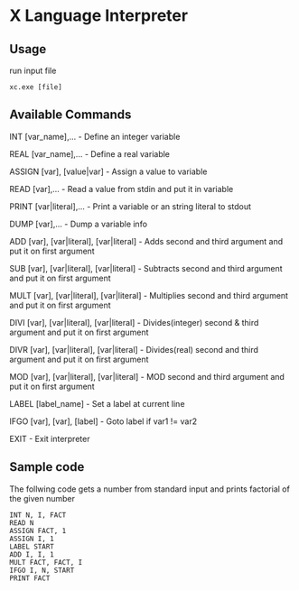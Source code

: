 # X Language Interpreter

## Usage
run input file
```
xc.exe [file]
```

## Available Commands
INT [var_name],...                              - Define an integer variable

REAL [var_name],...                             - Define a real variable

ASSIGN [var], [value|var]                       - Assign a value to variable

READ [var],...                                  - Read a value from stdin and put it in variable

PRINT [var|literal],...                         - Print a variable or an string literal to stdout

DUMP [var],...                      		    - Dump a variable info

ADD [var], [var|literal], [var|literal]         - Adds second and third argument and put it on first argument

SUB [var], [var|literal], [var|literal]         - Subtracts second and third argument and put it on first argument

MULT [var], [var|literal], [var|literal]        - Multiplies second and third argument and put it on first argument

DIVI [var], [var|literal], [var|literal]        - Divides(integer) second & third argument and put it on first argument

DIVR [var], [var|literal], [var|literal]        - Divides(real) second and third argument and put it on first argument

MOD [var], [var|literal], [var|literal]         - MOD second and third argument and put it on first argument

LABEL [label_name]                              - Set a label at current line

IFGO [var], [var], [label]                      - Goto label if var1 != var2

EXIT                                            - Exit interpreter

## Sample code
The follwing code gets a number from standard input and prints factorial of the given number
```
INT N, I, FACT
READ N
ASSIGN FACT, 1
ASSIGN I, 1
LABEL START
ADD I, I, 1
MULT FACT, FACT, I
IFGO I, N, START
PRINT FACT
```